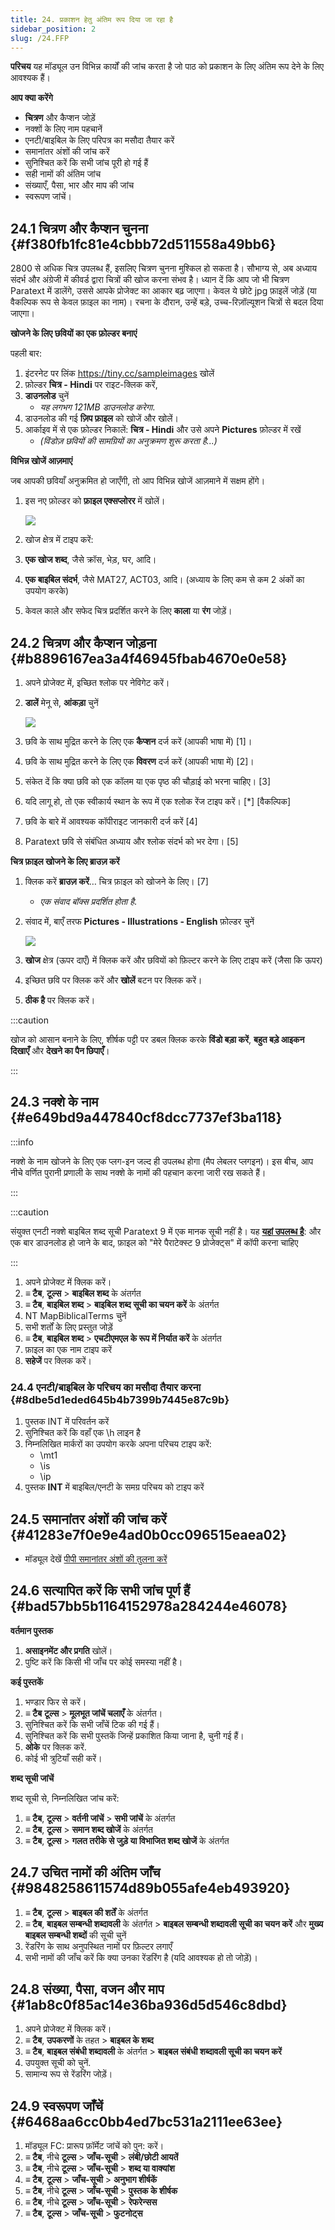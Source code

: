 ```yaml
---
title: 24. प्रकाशन हेतु अंतिम रूप दिया जा रहा है
sidebar_position: 2
slug: /24.FFP
---
```


**परिचय**
यह मॉड्यूल उन विभिन्न कार्यों की जांच करता है जो पाठ को प्रकाशन के लिए अंतिम रूप देने के लिए आवश्यक हैं।

**आप क्या करेंगे**

- **चित्रण** और कैप्शन जोड़ें
- नक्शों के लिए नाम पहचानें
- एनटी/बाइबिल के लिए परिपत्र का मसौदा तैयार करें
- समानांतर अंशों की जांच करें
- सुनिश्चित करें कि सभी जांच पूरी हो गई हैं
- सही नामों की अंतिम जांच
- संख्याएँ, पैसा, भार और माप की जांच
- स्वरूपण जांचें।

## 24.1 चित्रण और कैप्शन चुनना {#f380fb1fc81e4cbbb72d511558a49bb6}

2800 से अधिक चित्र उपलब्ध हैं, इसलिए चित्रण चुनना मुश्किल हो सकता है। सौभाग्य से, अब अध्याय संदर्भ और अंग्रेजी में कीवर्ड द्वारा चित्रों की खोज करना संभव है। ध्यान दें कि आप जो भी चित्रण Paratext में डालेंगे, उससे आपके प्रोजेक्ट का आकार बढ़ जाएगा। केवल ये छोटे jpg फ़ाइलें जोड़ें (या वैकल्पिक रूप से केवल फ़ाइल का नाम)। रचना के दौरान, उन्हें बड़े, उच्च-रिज़ॉल्यूशन चित्रों से बदल दिया जाएगा।

**खोजने के लिए छवियों का एक फ़ोल्डर बनाएं**

पहली बार:

1. इंटरनेट पर लिंक https://tiny.cc/sampleimages खोलें
2. फ़ोल्डर **चित्र - Hindi** पर राइट-क्लिक करें,
3. **डाउनलोड** चुनें
   - _यह लगभग 121MB डाउनलोड करेगा_.
4. डाउनलोड की गई **ज़िप फ़ाइल** को खोजें और खोलें।
5. आर्काइव में से एक फ़ोल्डर निकालें: **चित्र - Hindi** और उसे अपने **Pictures** फ़ोल्डर में रखें
   - _(विंडोज़ छवियों की सामग्रियों का अनुक्रमण शुरू करता है...)_

**विभिन्न खोजें आज़माएं**

जब आपकी छवियाँ अनुक्रमित हो जाएँगी, तो आप विभिन्न खोजें आज़माने में सक्षम होंगे।

1. इस नए फ़ोल्डर को **फ़ाइल एक्सप्लोरर** में खोलें।

   ![](./1562812922.png)

2. खोज क्षेत्र में टाइप करें:

3. **एक खोज शब्द**, जैसे क्रॉस, भेड़, घर, आदि।

4. **एक बाइबिल संदर्भ**, जैसे MAT27, ACT03, आदि। (अध्याय के लिए कम से कम 2 अंकों का उपयोग करके)

5. केवल काले और सफेद चित्र प्रदर्शित करने के लिए **काला** या **रंग** जोड़ें।

## 24.2 चित्रण और कैप्शन जोड़ना {#b8896167ea3a4f46945fbab4670e0e58}

1. अपने प्रोजेक्ट में, इच्छित श्लोक पर नेविगेट करें।

2. **डालें** मेनू से, **आंकड़ा** चुनें

   ![](./1502129098.png)

3. छवि के साथ मुद्रित करने के लिए एक **कैप्शन** दर्ज करें (आपकी भाषा में) [1]।

4. छवि के साथ मुद्रित करने के लिए एक **विवरण** दर्ज करें (आपकी भाषा में) [2]।

5. संकेत दें कि क्या छवि को एक कॉलम या एक पृष्ठ की चौड़ाई को भरना चाहिए। [3]

6. यदि लागू हो, तो एक स्वीकार्य स्थान के रूप में एक श्लोक रेंज टाइप करें। [\*] [वैकल्पिक]

7. छवि के बारे में आवश्यक कॉपीराइट जानकारी दर्ज करें [4]

8. Paratext छवि से संबंधित अध्याय और श्लोक संदर्भ को भर देगा। [5]

**चित्र फ़ाइल खोजने के लिए ब्राउज़ करें**

1. क्लिक करें **ब्राउज़ करें**… चित्र फ़ाइल को खोजने के लिए। [7]
   - _एक संवाद बॉक्स प्रदर्शित होता है_.

2. संवाद में, बाएँ तरफ **Pictures - Illustrations - English** फ़ोल्डर चुनें

   ![](./1785863083.png)

3. **खोज** क्षेत्र (ऊपर दाएँ) में क्लिक करें और छवियों को फ़िल्टर करने के लिए टाइप करें (जैसा कि ऊपर)

4. इच्छित छवि पर क्लिक करें और **खोलें** बटन पर क्लिक करें।

5. **ठीक है** पर क्लिक करें।

:::caution

खोज को आसान बनाने के लिए, शीर्षक पट्टी पर डबल क्लिक करके **विंडो बड़ा करें**, **बहुत बड़े आइकन दिखाएँ** और **देखने का पैन छिपाएँ**।

:::

## 24.3 नक्शे के नाम {#e649bd9a447840cf8dcc7737ef3ba118}

:::info

नक्शे के नाम खोजने के लिए एक प्लग-इन जल्द ही उपलब्ध होगा (मैप लेबलर प्लगइन)। इस बीच, आप नीचे वर्णित पुरानी प्रणाली के साथ नक्शे के नामों की पहचान करना जारी रख सकते हैं।

:::

:::caution

संयुक्त एनटी नक्शे बाइबिल शब्द सूची Paratext 9 में एक मानक सूची नहीं है। यह [**यहां उपलब्ध है**](pathname:///img/CombinedNTMapBiblicalTerms.xml): और एक बार डाउनलोड हो जाने के बाद, फ़ाइल को "मेरे पैराटेक्स्ट 9 प्रोजेक्ट्स" में कॉपी करना चाहिए

:::

1. अपने प्रोजेक्ट में क्लिक करें।
2. **≡ टैब**, **टूल्स** > **बाइबिल शब्द** के अंतर्गत
3. **≡ टैब**, **बाइबिल शब्द** > **बाइबिल शब्द सूची का चयन करें** के अंतर्गत
4. NT MapBiblicalTerms चुनें
5. सभी शर्तों के लिए प्रस्तुत जोड़ें
6. **≡ टैब**, **बाइबिल शब्द** > **एचटीएमएल के रूप में निर्यात करें** के अंतर्गत
7. फ़ाइल का एक नाम टाइप करें
8. **सहेजें** पर क्लिक करें।

### 24.4 एनटी/बाइबिल के परिचय का मसौदा तैयार करना {#8dbe5d1eded645b4b7399b7445e87c9b}

1. पुस्तक INT में परिवर्तन करें
2. सुनिश्चित करें कि वहाँ एक \h लाइन है
3. निम्नलिखित मार्करों का उपयोग करके अपना परिचय टाइप करें:
   - \mt1
   - \is
   - \ip
4. पुस्तक **INT** में बाइबिल/एनटी के समग्र परिचय को टाइप करें

## 24.5 समानांतर अंशों की जांच करें {#41283e7f0e9e4ad0b0cc096515eaea02}

- मॉड्यूल देखें [पीपी समानांतर अंशों की तुलना करें](https://sillsdev.github.io/paratext-manual/23.PP)

## 24.6 सत्यापित करें कि सभी जांच पूर्ण हैं {#bad57bb5b1164152978a284244e46078}

**वर्तमान पुस्तक**

1. **असाइनमेंट और प्रगति** खोलें।
2. पुष्टि करें कि किसी भी जाँच पर कोई समस्या नहीं है।

**कई पुस्तकें**

1. भण्डार फिर से करें।
2. **≡ टैब** **टूल्स** > **मूलभूत जांचें चलाएँ** के अंतर्गत।
3. सुनिश्चित करें कि सभी जाँचें टिक की गई हैं।
4. सुनिश्चित करें कि सभी पुस्तकें जिन्हें प्रकाशित किया जाना है, चुनी गई हैं।
5. **ओके** पर क्लिक करें.
6. कोई भी त्रुटियाँ सही करें।

**शब्द सूची जांचें**

शब्द सूची से, निम्नलिखित जांच करें:

1. **≡ टैब**, **टूल्स** > **वर्तनी जांचें** > **सभी जांचें** के अंतर्गत
2. **≡ टैब**, **टूल्स** > **समान शब्द खोजें** के अंतर्गत
3. **≡ टैब**, **टूल्स** > **गलत तरीके से जुड़े या विभाजित शब्द खोजें** के अंतर्गत

## 24.7 उचित नामों की अंतिम जाँच {#9848258611574d89b055afe4eb493920}

1. **≡ टैब**, **टूल्स** > **बाइबल की शर्तें** के अंतर्गत
2. **≡ टैब**, **बाइबल सम्बन्धी शब्दावली** के अंतर्गत > **बाइबल सम्बन्धी शब्दावली सूची का चयन करें** और **मुख्य बाइबल सम्बन्धी शब्दों** की सूची चुनें
3. रेंडरिंग के साथ अनुपस्थित नामों पर फ़िल्टर लगाएँ
4. सभी नामों की जाँच करें कि क्या उनका रेंडरिंग है (यदि आवश्यक हो तो जोड़ें)।

## 24.8 संख्या, पैसा, वजन और माप {#1ab8c0f85ac14e36ba936d5d546c8dbd}

1. अपने प्रोजेक्ट में क्लिक करें।
2. **≡ टैब**, **उपकरणों** के तहत > **बाइबल के शब्द**
3. **≡ टैब**, **बाइबल संबंधी शब्दावली** के अंतर्गत > **बाइबल संबंधी शब्दावली सूची का चयन करें**
4. उपयुक्त सूची को चुनें.
5. सामान्य रूप से रेंडरिंग जोड़ें।

## 24.9 स्वरूपण जाँचें {#6468aa6cc0bb4ed7bc531a2111ee63ee}

1. मॉड्यूल FC: प्रारूप फ़ॉर्मेट जांचें को पुन: करें।
2. **≡ टैब**, नीचे **टूल्स** > **जाँच-सूची** > **लंबी/छोटी आयतें**
3. **≡ टैब**, नीचे **टूल्स** > **जाँच-सूची** > **शब्द या वाक्यांश**
4. **≡ टैब**, **टूल्स** > **जाँच-सूची** > **अनुभाग शीर्षकें**
5. **≡ टैब**, नीचे **टूल्स** > **जाँच-सूची** > **पुस्तक के शीर्षक**
6. **≡ टैब**, नीचे **टूल्स** > **जाँच-सूची** > **रेफरेन्सस**
7. **≡ टैब**, **टूल्स** > **जाँच-सूची** > **फुटनोट्स**
